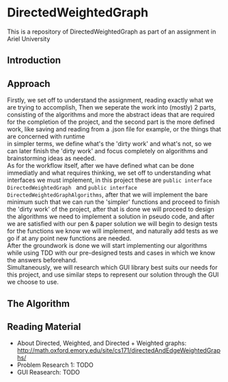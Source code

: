 # DirectedWeightedGraph
This is a repository of DirectedWeightedGraph as part of an assignment in Ariel University 
## Introduction

## Approach

Firstly, we set off to understand the assignment, reading exactly what we are trying to accomplish, Then we seperate the work into (mostly) 2 parts, consisting of the algorithms and more the abstract ideas that are required for the completion of the project, and the second part is the more defined work, like saving and reading from a .json file for example, or the things that are concerned with runtime </br>
in simpler terms, we define what's the 'dirty work' and what's not, so we can later finish the 'dirty work' and focus completely on algorithms and brainstorming ideas as needed. </br>
As for the workflow itself, after we have defined what can be done immediatly and what requires thinking, we set off to understanding what interfaces we must implement, in this project these are ``` public interface DirectedWeightedGraph  ``` and ``` public interface DirectedWeightedGraphAlgorithms ```, after that we will implement the bare minimum such that we can run the 'simpler' functions and proceed to finish the 'dirty work' of the project, after that is done we will proceed to design the algorithms we need to implement a solution in pseudo code, and after we are satisfied with our pen & paper solution we will begin to design tests for the functions we know we will implement, and naturally add tests as we go if at any point new functions are needed. </br>
After the groundwork is done we will start implementing our algorithms while using TDD with our pre-designed tests and cases in which we know the answers beforehand.
</br>
Simultaneously, we will research which GUI library best suits our needs for this project, and use similar steps to represent our solution through the GUI we choose to use.
## The Algorithm

## Reading Material
- About Directed, Weighted, and Directed + Weighted graphs: http://math.oxford.emory.edu/site/cs171/directedAndEdgeWeightedGraphs/
- Problem Research 1: TODO
- GUI Reasearch: TODO
